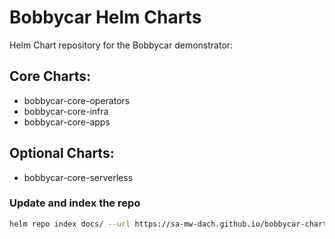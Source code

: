 # Bobbycar Helm Charts

Helm Chart repository for the Bobbycar demonstrator:

## Core Charts:

- bobbycar-core-operators
- bobbycar-core-infra
- bobbycar-core-apps

## Optional Charts:

- bobbycar-core-serverless

### Update and index the repo

```sh
helm repo index docs/ --url https://sa-mw-dach.github.io/bobbycar-charts
```